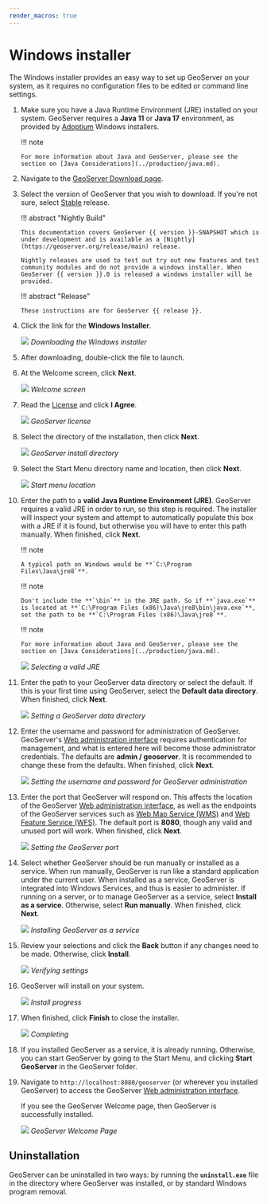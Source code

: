 ```yaml
---
render_macros: true
---
```


# Windows installer

The Windows installer provides an easy way to set up GeoServer on your system, as it requires no configuration files to be edited or command line settings.

1.  Make sure you have a Java Runtime Environment (JRE) installed on your system. GeoServer requires a **Java 11** or **Java 17** environment, as provided by [Adoptium](https://adoptium.net) Windows installers.

    !!! note

        For more information about Java and GeoServer, please see the section on [Java Considerations](../production/java.md).

2.  Navigate to the [GeoServer Download page](https://geoserver.org/download).

3.  Select the version of GeoServer that you wish to download. If you're not sure, select [Stable](https://geoserver.org/release/stable) release.

    !!! abstract "Nightly Build"

        This documentation covers GeoServer {{ version }}-SNAPSHOT which is under development and is available as a [Nightly](https://geoserver.org/release/main) release.
    
        Nightly releases are used to test out try out new features and test community modules and do not provide a windows installer. When GeoServer {{ version }}.0 is released a windows installer will be provided.

    !!! abstract "Release"

        These instructions are for GeoServer {{ release }}.

4.  Click the link for the **Windows Installer**.

    ![](images/win_download.png)
    *Downloading the Windows installer*

5.  After downloading, double-click the file to launch.

6.  At the Welcome screen, click **Next**.

    ![](images/win_welcome.png)
    *Welcome screen*

7.  Read the [License](../introduction/license.md) and click **I Agree**.

    ![](images/win_license.png)
    *GeoServer license*

8.  Select the directory of the installation, then click **Next**.

    ![](images/win_installdir.png)
    *GeoServer install directory*

9.  Select the Start Menu directory name and location, then click **Next**.

    ![](images/win_startmenu.png)
    *Start menu location*

10. Enter the path to a **valid Java Runtime Environment (JRE)**. GeoServer requires a valid JRE in order to run, so this step is required. The installer will inspect your system and attempt to automatically populate this box with a JRE if it is found, but otherwise you will have to enter this path manually. When finished, click **Next**.

    !!! note

        A typical path on Windows would be **`C:\Program Files\Java\jre8`**.

    !!! note

        Don't include the **`\bin`** in the JRE path. So if **`java.exe`** is located at **`C:\Program Files (x86)\Java\jre8\bin\java.exe`**, set the path to be **`C:\Program Files (x86)\Java\jre8`**.

    !!! note

        For more information about Java and GeoServer, please see the section on [Java Considerations](../production/java.md).

    ![](images/win_jre.png)
    *Selecting a valid JRE*

11. Enter the path to your GeoServer data directory or select the default. If this is your first time using GeoServer, select the **Default data directory**. When finished, click **Next**.

    ![](images/win_datadir.png)
    *Setting a GeoServer data directory*

12. Enter the username and password for administration of GeoServer. GeoServer's [Web administration interface](../webadmin/index.md) requires authentication for management, and what is entered here will become those administrator credentials. The defaults are **admin / geoserver**. It is recommended to change these from the defaults. When finished, click **Next**.

    ![](images/win_creds.png)
    *Setting the username and password for GeoServer administration*

13. Enter the port that GeoServer will respond on. This affects the location of the GeoServer [Web administration interface](../webadmin/index.md), as well as the endpoints of the GeoServer services such as [Web Map Service (WMS)](../services/wms/index.md) and [Web Feature Service (WFS)](../services/wfs/index.md). The default port is **8080**, though any valid and unused port will work. When finished, click **Next**.

    ![](images/win_port.png)
    *Setting the GeoServer port*

14. Select whether GeoServer should be run manually or installed as a service. When run manually, GeoServer is run like a standard application under the current user. When installed as a service, GeoServer is integrated into Windows Services, and thus is easier to administer. If running on a server, or to manage GeoServer as a service, select **Install as a service**. Otherwise, select **Run manually**. When finished, click **Next**.

    ![](images/win_service.png)
    *Installing GeoServer as a service*

15. Review your selections and click the **Back** button if any changes need to be made. Otherwise, click **Install**.

    ![](images/win_review.png)
    *Verifying settings*

16. GeoServer will install on your system.

    ![](images/win_install_process.png)
    *Install progress*

17. When finished, click **Finish** to close the installer.

    ![](images/win_completing.png)
    *Completing*

18. If you installed GeoServer as a service, it is already running. Otherwise, you can start GeoServer by going to the Start Menu, and clicking **Start GeoServer** in the GeoServer folder.

19. Navigate to `http://localhost:8080/geoserver` (or wherever you installed GeoServer) to access the GeoServer [Web administration interface](../webadmin/index.md).

    If you see the GeoServer Welcome page, then GeoServer is successfully installed.

    ![](images/success.png)
    *GeoServer Welcome Page*

## Uninstallation

GeoServer can be uninstalled in two ways: by running the **`uninstall.exe`** file in the directory where GeoServer was installed, or by standard Windows program removal.
